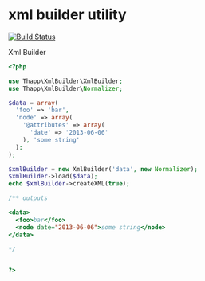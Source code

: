 xml builder utility
==========

[![Build Status](https://travis-ci.org/iwyg/xmlbuilder.png?branch=master)](https://travis-ci.org/iwyg/xmlbuilder)

Xml Builder

```php
<?php

use Thapp\XmlBuilder\XmlBuilder;
use Thapp\XmlBuilder\Normalizer;

$data = array(
  'foo' => 'bar',
  'node' => array(
    '@attributes' => array(
      'date' => '2013-06-06'
    ), 'some string'
  );
);

$xmlBuilder = new XmlBuilder('data', new Normalizer);
$xmlBuilder->load($data);
echo $xmlBuilder->createXML(true); 

/** outputs 

<data>
  <foo>bar</foo>
  <node date="2013-06-06">some string</node>
</data>

*/


?>
